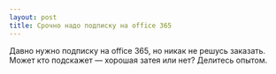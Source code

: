 ```yaml
---
layout: post 
title: Срочно надо подписку на office 365 
--- 
```

Давно нужно подписку на office 365, но никак не решусь заказать. Может кто подскажет — хорошая затея или нет? Делитесь опытом.
